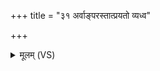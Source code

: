 +++
title = "३१ अर्वाङ्परस्तात्प्रयतो व्यध्व"

+++
<details><summary>मूलम् (VS)</summary>

अ॒र्वाङ्प॒रस्ता॒त्प्रय॑तो व्य॒ध्व आ॒शुर्वि॑प॒श्चित्प॒तय॑न्पत॒ङ्गः।  
विष्णु॒र्विचि॑त्तः॒ शव॑साधि॒तिष्ठ॒न्प्र के॒तुना॑ सहते॒ विश्व॒मेज॑त् ॥
</details>